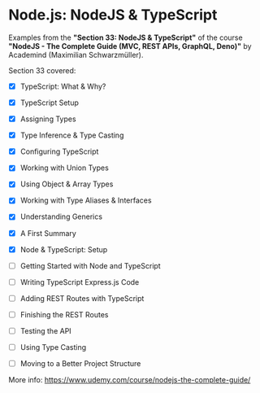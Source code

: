 # Node.js: NodeJS & TypeScript

Examples from the **"Section 33: NodeJS & TypeScript"** of the course **"NodeJS - The Complete Guide (MVC, REST APIs, GraphQL, Deno)"** by Academind (Maximilian Schwarzmüller).

Section 33 covered:

- [x] TypeScript: What & Why?
- [x] TypeScript Setup
- [x] Assigning Types
- [x] Type Inference & Type Casting
- [x] Configuring TypeScript
- [x] Working with Union Types
- [x] Using Object & Array Types
- [x] Working with Type Aliases & Interfaces
- [x] Understanding Generics
- [x] A First Summary
- [x] Node & TypeScript: Setup
- [ ] Getting Started with Node and TypeScript
- [ ] Writing TypeScript Express.js Code
- [ ] Adding REST Routes with TypeScript
- [ ] Finishing the REST Routes
- [ ] Testing the API
- [ ] Using Type Casting
- [ ] Moving to a Better Project Structure



More info: https://www.udemy.com/course/nodejs-the-complete-guide/
